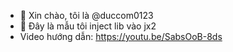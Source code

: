 ﻿- 👋 Xin chào, tôi là @duccom0123
- 👀 Đây là mẫu tôi inject lib vào jx2
- Video hướng dẫn: https://youtu.be/SabsOoB-8ds